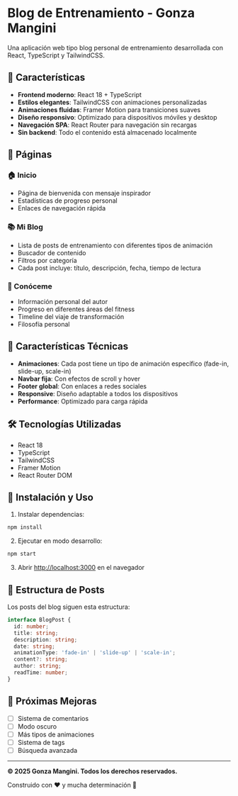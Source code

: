 # Blog de Entrenamiento - Gonza Mangini

Una aplicación web tipo blog personal de entrenamiento desarrollada con React, TypeScript y TailwindCSS.

## 🚀 Características

- **Frontend moderno**: React 18 + TypeScript
- **Estilos elegantes**: TailwindCSS con animaciones personalizadas
- **Animaciones fluidas**: Framer Motion para transiciones suaves
- **Diseño responsivo**: Optimizado para dispositivos móviles y desktop
- **Navegación SPA**: React Router para navegación sin recargas
- **Sin backend**: Todo el contenido está almacenado localmente

## 📱 Páginas

### 🏠 Inicio
- Página de bienvenida con mensaje inspirador
- Estadísticas de progreso personal
- Enlaces de navegación rápida

### 📚 Mi Blog
- Lista de posts de entrenamiento con diferentes tipos de animación
- Buscador de contenido
- Filtros por categoría
- Cada post incluye: título, descripción, fecha, tiempo de lectura

### 👤 Conóceme
- Información personal del autor
- Progreso en diferentes áreas del fitness
- Timeline del viaje de transformación
- Filosofía personal

## 🎨 Características Técnicas

- **Animaciones**: Cada post tiene un tipo de animación específico (fade-in, slide-up, scale-in)
- **Navbar fija**: Con efectos de scroll y hover
- **Footer global**: Con enlaces a redes sociales
- **Responsive**: Diseño adaptable a todos los dispositivos
- **Performance**: Optimizado para carga rápida

## 🛠️ Tecnologías Utilizadas

- React 18
- TypeScript
- TailwindCSS
- Framer Motion
- React Router DOM

## 🚀 Instalación y Uso

1. Instalar dependencias:
```bash
npm install
```

2. Ejecutar en modo desarrollo:
```bash
npm start
```

3. Abrir [http://localhost:3000](http://localhost:3000) en el navegador

## 📝 Estructura de Posts

Los posts del blog siguen esta estructura:
```typescript
interface BlogPost {
  id: number;
  title: string;
  description: string;
  date: string;
  animationType: 'fade-in' | 'slide-up' | 'scale-in';
  content?: string;
  author: string;
  readTime: number;
}
```

## 🎯 Próximas Mejoras

- [ ] Sistema de comentarios
- [ ] Modo oscuro
- [ ] Más tipos de animaciones
- [ ] Sistema de tags
- [ ] Búsqueda avanzada

---

**© 2025 Gonza Mangini. Todos los derechos reservados.**

Construido con ❤️ y mucha determinación 💪
